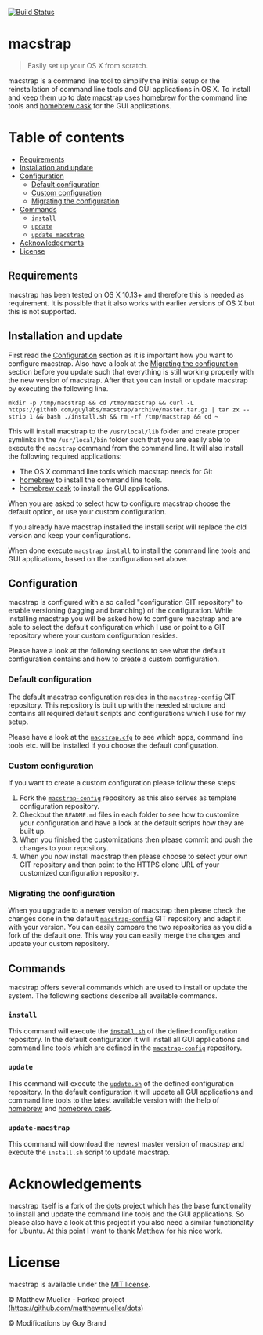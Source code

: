 [![Build Status](https://travis-ci.org/guylabs/macstrap.svg?branch=master)](https://travis-ci.org/guylabs/macstrap)

# macstrap

> Easily set up your OS X from scratch.

macstrap is a command line tool to simplify the initial setup or the reinstallation of command line tools and GUI
applications in OS X. To install and keep them up to date macstrap uses [homebrew](http://brew.sh) for the command
line tools and [homebrew cask](http://caskroom.io) for the GUI applications.

# Table of contents

- [Requirements](#requirements)
- [Installation and update](#installation-and-update)
- [Configuration](#configuration)
    - [Default configuration](#default-configuration)
    - [Custom configuration](#custom-configuration)
    - [Migrating the configuration](#migrating-the-configuration)
- [Commands](#commands)
    - [`install`](#install)
    - [`update`](#update)
    - [`update macstrap`](#update-macstrap)
- [Acknowledgements](#acknowledgements)
- [License](#license)

## Requirements

macstrap has been tested on OS X 10.13+ and therefore this is needed as requirement. It is possible that it
also works with earlier versions of OS X but this is not supported.

## Installation and update

First read the [Configuration](#configuration) section as it is important how you want to configure macstrap. Also have
a look at the [Migrating the configuration](#migrating-the-configuration) section before you update such that everything
is still working properly with the new version of macstrap. After that you can install or update macstrap by executing the following line.

```shell
mkdir -p /tmp/macstrap && cd /tmp/macstrap && curl -L https://github.com/guylabs/macstrap/archive/master.tar.gz | tar zx --strip 1 && bash ./install.sh && rm -rf /tmp/macstrap && cd ~
```

This will install macstrap to the `/usr/local/lib` folder and create proper symlinks in the `/usr/local/bin` folder such
that you are easily able to execute the `macstrap` command from the command line. It will also install the following required
applications:

* The OS X command line tools which macstrap needs for Git
* [homebrew](http://brew.sh) to install the command line tools.
* [homebrew cask](http://caskroom.io) to install the GUI applications.

When you are asked to select how to configure macstrap choose the default option, or use your custom configuration.

If you already have macstrap installed the install script will replace the old version and keep your configurations.

When done execute `macstrap install` to install the command line tools and GUI applications, based on the configuration set above.

## Configuration

macstrap is configured with a so called "configuration GIT repository" to enable versioning (tagging and branching) of the configuration.
While installing macstrap you will be asked how to configure macstrap and are able to select the default configuration which I use or
point to a GIT repository where your custom configuration resides.

Please have a look at the following sections to see what the default configuration contains and how to create a custom configuration.

### Default configuration

The default macstrap configuration resides in the [`macstrap-config`](https://github.com/guylabs/macstrap-config) GIT repository.
This repository is built up with the needed structure and contains all required default scripts and configurations which I use for my setup.

Please have a look at the [`macstrap.cfg`](https://github.com/guylabs/macstrap-config/blob/master/macstrap.cfg) to see which apps,
command line tools etc. will be installed if you choose the default configuration.

### Custom configuration

If you want to create a custom configuration please follow these steps:

1. Fork the [`macstrap-config`](https://github.com/guylabs/macstrap-config) repository as this also serves as template configuration repository.
2. Checkout the `README.md` files in each folder to see how to customize your configuration and have a look at the default scripts how they are built up.
3. When you finished the customizations then please commit and push the changes to your repository.
4. When you now install macstrap then please choose to select your own GIT repository and then point to the HTTPS clone URL of your customized configuration repository.

### Migrating the configuration

When you upgrade to a newer version of macstrap then please check the changes done in the default [`macstrap-config`](https://github.com/guylabs/macstrap-config) GIT repository
and adapt it with your version. You can easily compare the two repositories as you did a fork of the default one. This way you can easily merge the changes and update
your custom repository.

## Commands

macstrap offers several commands which are used to install or update the system. The following sections describe all available commands.

### `install`

This command will execute the [`install.sh`](https://github.com/guylabs/macstrap-config/blob/master/commands/install.sh) of the defined configuration repository.
In the default configuration it will install all GUI applications and command line tools which are defined in the [`macstrap-config`](https://github.com/guylabs/macstrap-config) repository.

### `update`

This command will execute the [`update.sh`](https://github.com/guylabs/macstrap-config/blob/master/commands/update.sh) of the defined configuration repository.
In the default configuration it will update all GUI applications and command line tools to the latest available version with the help of [homebrew](http://brew.sh) and [homebrew cask](http://caskroom.io).

### `update-macstrap`

This command will download the newest master version of macstrap and execute the `install.sh` script to update macstrap.

# Acknowledgements

macstrap itself is a fork of the [dots](https://github.com/matthewmueller/dots) project which has the base functionality
to install and update the command line tools and the GUI applications. So please also have a look at this project if you
also need a similar functionality for Ubuntu. At this point I want to thank Matthew for his nice work.

# License

macstrap is available under the [MIT license](https://github.com/guylabs/macstrap/blob/master/LICENSE).

&copy;  Matthew Mueller - Forked project (https://github.com/matthewmueller/dots)

&copy;  Modifications by Guy Brand
